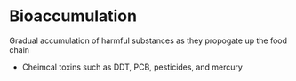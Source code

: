 # Bioaccumulation

Gradual accumulation of harmful substances as they propogate up the food chain
- Cheimcal toxins such as DDT, PCB, pesticides, and mercury

